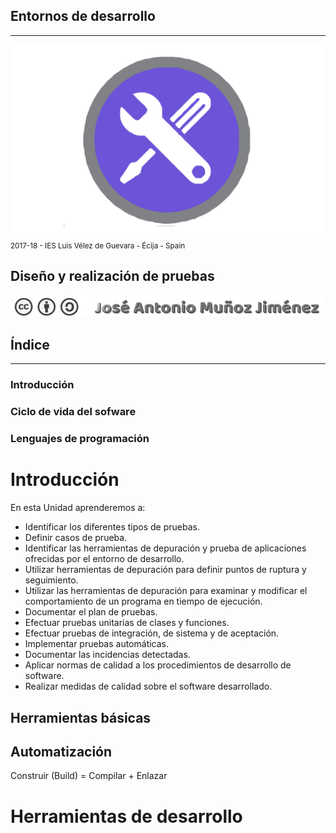 <!---
Ejemplos

<video class="stretch" controls><source src="http://clips.vorwaerts-gmbh.de/big_buck_bunny.mp4" type="video/mp4"></video>
<iframe width="560" height="315" src="https://www.youtube.com/embed/3RBq-WlL4cU" frameborder="0" allowfullscreen></iframe>

slide: data-background="#ff0000" 
element: class="fragment" data-fragment-index="1"
-->
## Entornos de desarrollo
---
![Entornos de desarrollo](assets/entornosdesarrollo.png)
<small> 2017-18 - IES Luis Vélez de Guevara - Écija - Spain </small>


## Diseño y realización de pruebas

[![cc-by-sa](assets/cc-by-sa.png)](http://creativecommons.org/licenses/by-sa/4.0/)


## Índice
--- 
### Introducción
### Ciclo de vida del sofware
### Lenguajes de programación

<!--- Note: Nota a pie de página. -->



# Introducción


En esta Unidad aprenderemos a:

- Identificar los diferentes tipos de pruebas.
- Definir casos de prueba.
- Identificar las herramientas de depuración y prueba de aplicaciones ofrecidas por el entorno de desarrollo.
- Utilizar herramientas de depuración para definir puntos de ruptura y seguimiento.
- Utilizar las herramientas de depuración para examinar y modificar el comportamiento de un programa en tiempo de ejecución.
- Documentar el plan de pruebas.
- Efectuar pruebas unitarias de clases y funciones.
- Efectuar pruebas de integración, de sistema y de aceptación.
- Implementar pruebas automáticas.
- Documentar las incidencias detectadas.
- Aplicar normas de calidad a los procedimientos de desarrollo de software.
- Realizar medidas de calidad sobre el software desarrollado.


## Herramientas básicas


## Automatización 

Construir (Build) = Compilar + Enlazar


# Herramientas de desarrollo
